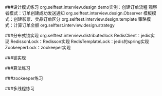 ###设计模式练习 org.selftest.interview.design
demo实例：创建订单流程
观察者模式：订单创建成功发送通知 org.selftest.interview.design.Observer
模板模式：创建影票、卖品订单区分 org.selftest.interview.design.template
策略模式：计算订单金额 org.selftest.interview.design.strategy


###分布式锁实现 org.selftest.interview.distributedlock
RedisClient：jedis实现
RedissonLock：Redisson实现
RedisTemplateLock：jedis的spring实现
ZookeeperLock：zookeeper实现

###锁实现


###算法练习


###zookeeper练习


###多线程练习
